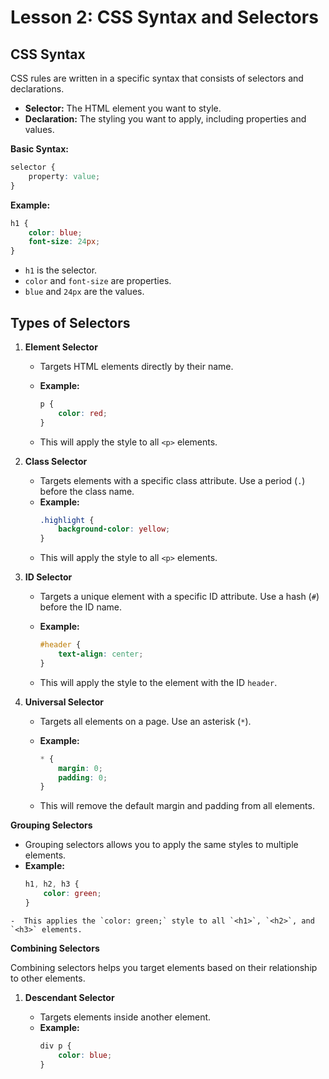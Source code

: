 # **Lesson 2: CSS Syntax and Selectors**

## **CSS Syntax**

CSS rules are written in a specific syntax that consists of selectors and declarations.

- **Selector:** The HTML element you want to style.
- **Declaration:** The styling you want to apply, including properties and values.

**Basic Syntax:**

```css
selector {
    property: value;
}
```

**Example:**
```css
h1 {
    color: blue;
    font-size: 24px;
}
```
-   `h1` is the selector.
-   `color` and `font-size` are properties.
-   `blue` and `24px` are the values.

## **Types of Selectors**

1.  **Element Selector**
    
    -   Targets HTML elements directly by their name.
        
    -   **Example:**
	    ```css
		p {
		    color: red;
		}
		```

	- This will apply the style to all `<p>` elements.

2.  **Class Selector**
    
    -   Targets elements with a specific class attribute. Use a period (`.`) before the class name.        
    -   **Example:**
		```css
		.highlight {
		    background-color: yellow;
		}
		```
    -  This will apply the style to all `<p>` elements.

3. **ID Selector**

   - Targets a unique element with a specific ID attribute. Use a hash (`#`) before the ID name.     
   - **Example:**

     ```css
     #header {
         text-align: center;
     }
     ```

   - This will apply the style to the element with the ID `header`.

4. **Universal Selector**

	- Targets all elements on a page. Use an asterisk (`*`).
	- **Example:**

	  ```css
	  * {
	      margin: 0;
	      padding: 0;
	  }
	  ```
	- This will remove the default margin and padding from all elements.

**Grouping Selectors**

   - Grouping selectors allows you to apply the same styles to multiple elements.
   - **Example:**
	  ```css
	  h1, h2, h3 {
	      color: green;
	  }
	  ```
	-  This applies the `color: green;` style to all `<h1>`, `<h2>`, and `<h3>` elements.

**Combining Selectors**

Combining selectors helps you target elements based on their relationship to other elements.

1. **Descendant Selector**

	-   Targets elements inside another element.
	- **Example:**
		```css
		div p {
			color: blue;
		}
	```

<!--stackedit_data:
eyJoaXN0b3J5IjpbLTExNzAzODA1ODddfQ==
-->